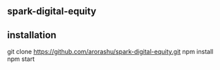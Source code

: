 ## spark-digital-equity

## installation
git clone https://github.com/arorashu/spark-digital-equity.git
npm install
npm start